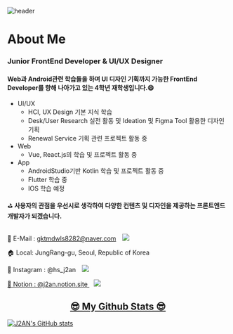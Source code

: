 
![header](https://capsule-render.vercel.app/api?type=waving&color=auto&height=230&section=header&text=J2AN's%20Github&fontSize=70&animation=fadeIn&fontAlignY=38&desc=Frontend%20Developer%20UI/UX%20Designer&descAlignY=51&descAlign=62)
# About Me

### Junior FrontEnd Developer & UI/UX Designer
#### Web과 Android관련 학습들을 하며 UI 디자인 기획까지 가능한 FrontEnd Developer를 향해 나아가고 있는 4학년 재학생입니다.😄
- UI/UX
  - HCI, UX Design 기본 지식 학습
  - Desk/User Research 실전 활동 및 Ideation 및 Figma Tool 활용한 디자인 기획
  - Renewal Service 기획 관련 프로젝트 활동 중
- Web
  - Vue, React.js의 학습 및 프로젝트 활동 중
- App
  - AndroidStudio기반 Kotlin 학습 및 프로젝트 활동 중
  - Flutter 학습 중
  - IOS 학습 예정

⛳ <b>사용자의 관점을 우선시로 생각하여 다양한 컨텐츠 및 디자인을 제공하는 프론트엔드 개발자가 되겠습니다.</b>
<br></br>

📧 E-Mail : gktmdwls8282@naver.com
    <img 
	 src="https://img.shields.io/badge/NAVER-03C75A?style=for-the-badge&logo=Naver&logoColor=white"
	 style="height : auto; margin-left : 10px; margin-right : 10px;"/>

🏠 Local: JungRang-gu, Seoul, Republic of Korea

👦 Instagram : @hs_j2an <a href="https://www.instagram.com/hs_j2an/">
    <img 
        src="http://img.shields.io/badge/-Instagram-white?style=flat&logo=Instagram&link=https://www.instagram.com/hs_j2an/"
        style="height : auto; margin-left : 10px; margin-right : 10px;"/>

👦 Notion : @j2an.notion.site <a href="https://j2an.notion.site/Profile-364a1d26afe648cd899b1415024fd78d">
    <img 
        src="http://img.shields.io/badge/-Notion-000000?style=flat&logo=Notion&link=https://j2an.notion.site/Profile-364a1d26afe648cd899b1415024fd78d"
        style="height : auto; margin-left : 10px; margin-right : 10px;"/> 

<div align=center>
	<h2>😎 My Github Stats 😎</h2>
</div>
	
![J2AN's GitHub stats](https://github-readme-stats.vercel.app/api?username=j2an777&show_icons=true&theme=dracula)

<!--
**j2an777/j2an777** is a ✨ _special_ ✨ repository because its `README.md` (this file) appears on your GitHub profile.

Here are some ideas to get you started:

- 🔭 I’m currently working on ...
- 🌱 I’m currently learning ...
- 👯 I’m looking to collaborate on ...
- 🤔 I’m looking for help with ...
- 💬 Ask me about ...
- 📫 How to reach me: ...
- 😄 Pronouns: ...
- ⚡ Fun fact: ...
-->
